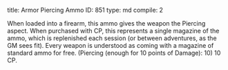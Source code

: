 title:          Armor Piercing Ammo
ID:             851
type:           md
compile:        2



When loaded into a firearm, this ammo gives the weapon the Piercing aspect. When purchased with CP, this represents a single magazine of the ammo, which is replenished each session (or between adventures, as the GM sees fit). Every weapon is understood as coming with a magazine of standard ammo for free. (Piercing (enough for 10 points of Damage): 10) 10 CP.